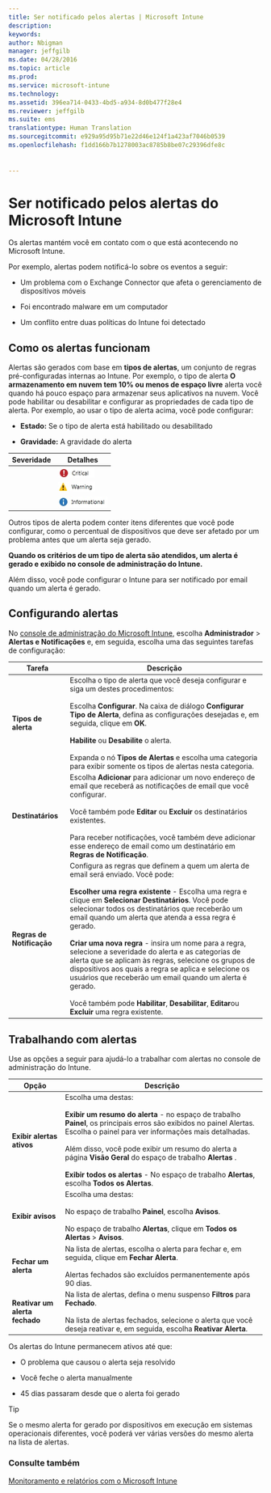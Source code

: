 ```yaml
---
title: Ser notificado pelos alertas | Microsoft Intune
description: 
keywords: 
author: Nbigman
manager: jeffgilb
ms.date: 04/28/2016
ms.topic: article
ms.prod: 
ms.service: microsoft-intune
ms.technology: 
ms.assetid: 396ea714-0433-4bd5-a934-8d0b477f28e4
ms.reviewer: jeffgilb
ms.suite: ems
translationtype: Human Translation
ms.sourcegitcommit: e929a95d95b71e22d46e124f1a423af7046b0539
ms.openlocfilehash: f1dd166b7b1278003ac8785b8be07c29396dfe8c


---
```


# Ser notificado pelos alertas do Microsoft Intune
Os alertas mantém você em contato com o que está acontecendo no Microsoft Intune.

Por exemplo, alertas podem notificá-lo sobre os eventos a seguir:

-   Um problema com o Exchange Connector que afeta o gerenciamento de dispositivos móveis

-   Foi encontrado malware em um computador

-   Um conflito entre duas políticas do Intune foi detectado


## Como os alertas funcionam
Alertas são gerados com base em **tipos de alertas**, um conjunto de regras pré-configuradas internas ao Intune. Por exemplo, o tipo de alerta **O armazenamento em nuvem tem 10% ou menos de espaço livre** alerta você quando há pouco espaço para armazenar seus aplicativos na nuvem. Você pode habilitar ou desabilitar e configurar as propriedades de cada tipo de alerta. Por exemplo, ao usar o tipo de alerta acima, você pode configurar:

-   **Estado:** Se o tipo de alerta está habilitado ou desabilitado

-   **Gravidade:** A gravidade do alerta


|Severidade|Detalhes|
|--------|-------|
    |![Alerta crítico](../media/Critical-Alert.jpg)|Indica um problema sério que você deve investigar assim que possível, por exemplo, se o malware foi detectado em um computador.|
    |![Alerta de aviso](../media/Warning-Alert.jpg)|Indica um problema que não é grave no momento, mas pode se tornar sério se você não der a devida atenção, por exemplo, atualizações de segurança estão aguardando para serem instaladas.|
    |![Alerta informativo](../media/Informational-Alert.jpg)|Indica informações que não são críticas para suas operações, por exemplo, uma nova versão do Exchange Connector está disponível.|

Outros tipos de alerta podem conter itens diferentes que você pode configurar, como o percentual de dispositivos que deve ser afetado por um problema antes que um alerta seja gerado.

**Quando os critérios de um tipo de alerta são atendidos, um alerta é gerado e exibido no console de administração do Intune.**

Além disso, você pode configurar o Intune para ser notificado por email quando um alerta é gerado.

## Configurando alertas
No [console de administração do Microsoft Intune](https://manage.microsoft.com), escolha **Administrador** &gt; **Alertas e Notificações** e, em seguida, escolha uma das seguintes tarefas de configuração:

|Tarefa|Descrição|
|--------|---------------|
|**Tipos de alerta**|Escolha o tipo de alerta que você deseja configurar e siga um destes procedimentos:<br /><br />Escolha **Configurar**. Na caixa de diálogo **Configurar Tipo de Alerta**, defina as configurações desejadas e, em seguida, clique em **OK**.<br /><br />**Habilite** ou **Desabilite** o alerta.<br /><br />Expanda o nó **Tipos de Alertas** e escolha uma categoria para exibir somente os tipos de alertas nesta categoria.|
|**Destinatários**|Escolha **Adicionar** para adicionar um novo endereço de email que receberá as notificações de email que você configurar.<br /><br />Você também pode **Editar** ou **Excluir** os destinatários existentes.<br /><br />Para receber notificações, você também deve adicionar esse endereço de email como um destinatário em **Regras de Notificação**.|
|**Regras de Notificação**|Configura as regras que definem a quem um alerta de email será enviado. Você pode:<br /><br />**Escolher uma regra existente** - Escolha uma regra e clique em **Selecionar Destinatários**. Você pode selecionar todos os destinatários que receberão um email quando um alerta que atenda a essa regra é gerado.<br /><br />**Criar uma nova regra** - insira um nome para a regra, selecione a severidade do alerta e as categorias de alerta que se aplicam às regras, selecione os grupos de dispositivos aos quais a regra se aplica e selecione os usuários que receberão um email quando um alerta é gerado.<br /><br />Você também pode **Habilitar**, **Desabilitar**, **Editar**ou **Excluir** uma regra existente.|

## Trabalhando com alertas
Use as opções a seguir para ajudá-lo a trabalhar com alertas no console de administração do Intune.

|Opção|Descrição|
|----------|---------------|
|**Exibir alertas ativos**|Escolha uma destas:<br /><br />**Exibir um resumo do alerta** - no espaço de trabalho **Painel**, os principais erros são exibidos no painel Alertas. Escolha o painel para ver informações mais detalhadas.<br /><br />Além disso, você pode exibir um resumo do alerta a página **Visão Geral** do espaço de trabalho **Alertas** .<br /><br />**Exibir todos os alertas** - No espaço de trabalho **Alertas**, escolha **Todos os Alertas**.|
|**Exibir avisos**|Escolha uma destas:<br /><br />No espaço de trabalho **Painel**, escolha **Avisos**.<br /><br />No espaço de trabalho **Alertas**, clique em **Todos os Alertas** &gt; **Avisos**.|
|**Fechar um alerta**|Na lista de alertas, escolha o alerta para fechar e, em seguida, clique em **Fechar Alerta**.<br /><br />Alertas fechados são excluídos permanentemente após 90 dias.|
|**Reativar um alerta fechado**|Na lista de alertas, defina o menu suspenso **Filtros** para **Fechado**.<br /><br />Na lista de alertas fechados, selecione o alerta que você deseja reativar e, em seguida, escolha **Reativar Alerta**.|
Os alertas do Intune permanecem ativos até que:

-   O problema que causou o alerta seja resolvido

-   Você feche o alerta manualmente

-   45 dias passaram desde que o alerta foi gerado

> [!TIP]
> Se o mesmo alerta for gerado por dispositivos em execução em sistemas operacionais diferentes, você poderá ver várias versões do mesmo alerta na lista de alertas.

### Consulte também
[Monitoramento e relatórios com o Microsoft Intune](monitoring-and-reports-with-microsoft-intune.md)



<!--HONumber=Jun16_HO4-->


